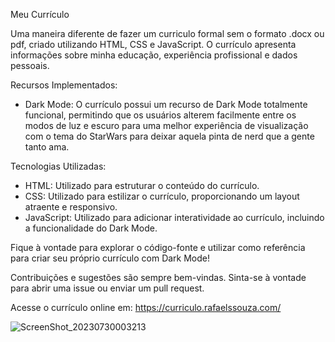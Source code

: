Meu Currículo

Uma maneira diferente de fazer um curriculo formal sem o formato .docx ou pdf, criado utilizando HTML, CSS e JavaScript. O currículo apresenta informações sobre minha educação, experiência profissional e dados pessoais.

Recursos Implementados:
- Dark Mode: O currículo possui um recurso de Dark Mode totalmente funcional, permitindo que os usuários alterem facilmente entre os modos de luz e escuro para uma melhor experiência de visualização com o tema do StarWars para deixar aquela pinta de nerd que a gente tanto ama.

Tecnologias Utilizadas:
- HTML: Utilizado para estruturar o conteúdo do currículo.
- CSS: Utilizado para estilizar o currículo, proporcionando um layout atraente e responsivo.
- JavaScript: Utilizado para adicionar interatividade ao currículo, incluindo a funcionalidade do Dark Mode.

Fique à vontade para explorar o código-fonte e utilizar como referência para criar seu próprio currículo com Dark Mode!

Contribuições e sugestões são sempre bem-vindas. Sinta-se à vontade para abrir uma issue ou enviar um pull request.

Acesse o currículo online em: https://curriculo.rafaelssouza.com/

![ScreenShot_20230730003213](https://github.com/RafaaKing/Curriculo/assets/138323110/7cd1e6a5-4f6e-4665-99b8-a336ed69ca81)

